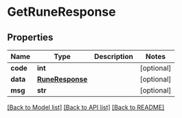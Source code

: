 # GetRuneResponse

## Properties
Name | Type | Description | Notes
------------ | ------------- | ------------- | -------------
**code** | **int** |  | [optional] 
**data** | [**RuneResponse**](RuneResponse.md) |  | [optional] 
**msg** | **str** |  | [optional] 

[[Back to Model list]](../README.md#documentation-for-models) [[Back to API list]](../README.md#documentation-for-api-endpoints) [[Back to README]](../README.md)

